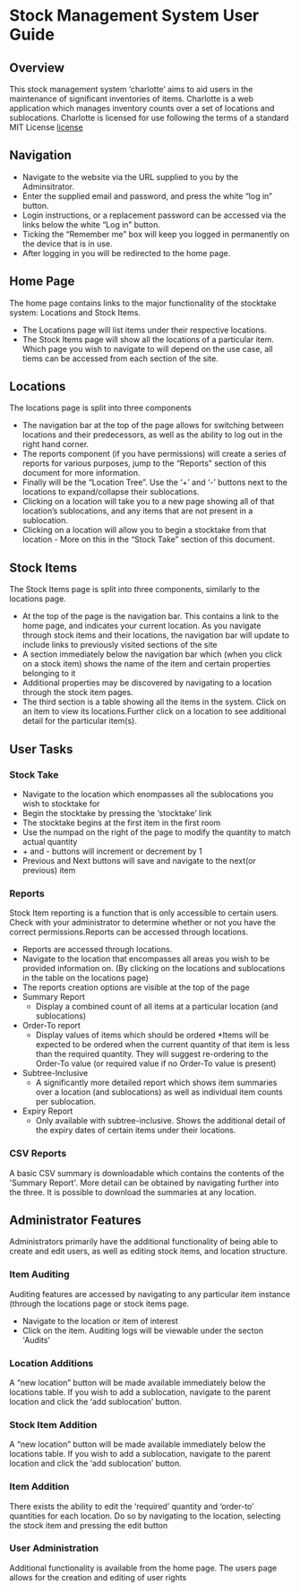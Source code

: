 # Stock Management System User Guide

## Overview
This stock management system ‘charlotte’ aims to aid users in the maintenance of significant inventories of items. Charlotte is a web application which manages inventory counts over a set of locations and sublocations. 
Charlotte is licensed for use following the terms of a standard MIT License [license](LICENSE)

## Navigation
* Navigate to the website via the URL supplied to you by the Adminsitrator.
* Enter the supplied email and password, and press the white “log in” button.
* Login instructions, or a replacement password can be accessed via the links below the white “Log in” button.
* Ticking the “Remember me” box will keep you logged in permanently on the device that is in use.
* After logging in you will be redirected to the home page.

## Home Page
The home page contains links to the major functionality of the stocktake system: Locations and Stock Items. 
* The Locations page will list items under their respective locations.
* The Stock Items page will show all the locations of a particular item. 
Which page you wish to navigate to will depend on the use case, all tiems can be accessed from each section of the site.

## Locations
The locations page is split into three components
* The navigation bar at the top of the page allows for switching between locations and their predecessors, as well as the ability to log out in the right hand corner.
* The reports component (if you have permissions) will create a series of reports for various purposes, jump to the “Reports” section of this document for more information.
* Finally will be the “Location Tree”. Use the ‘+’ and ‘-’ buttons next to the locations to expand/collapse their sublocations.
 * Clicking on a location will take you to a new page showing all of that location’s sublocations, and any items that are not present in a sublocation. 
 * Clicking on a location will allow you to begin a stocktake from that location - More on this in the “Stock Take” section of this document. 
 
## Stock Items
The Stock Items page is split into three components, similarly to the locations page. 
* At the top of the page is the navigation bar. This contains a link to the home page, and indicates your current location. As you navigate through stock items and their locations, the navigation bar will update to include links to previously visited sections of the site
* A section immediately below the navigation bar which (when you click on a stock item) shows the name of the item and certain properties belonging to it
 * Additional properties may be discovered by navigating to a location through the stock item pages. 
* The third section is a table showing all the items in the system. Click on an item to view its locations.Further click on a location to see additional detail for the particular item(s).

## User Tasks
### Stock Take
* Navigate to the location which enompasses all the sublocations you wish to stocktake for
* Begin the stocktake by pressing the ‘stocktake’ link
* The stocktake begins at the first item in the first room
* Use the numpad on the right of the page to modify the quantity to match actual quantity
* \+ and - buttons will increment or decrement by 1
* Previous and Next buttons will save and navigate to the next(or previous) item

### Reports
Stock Item reporting is a function that is only accessible to certain users. Check with your administrator to determine whether or not you have the correct permissions.Reports can be accessed through locations.
* Reports are accessed through locations. 
* Navigate to the location that encompasses all areas you wish to be provided information on. (By clicking on the locations and sublocations in the table on the locations page)
* The reports creation options are visible at the top of the page
* Summary Report
  * Display a combined count of all items at a particular location (and sublocations)
* Order-To report
  * Display values of items which should be ordered
    *Items will be expected to be ordered when the current quantity of that item is less than the required quantity. They will suggest re-ordering to the Order-To value (or required value if no Order-To value is present)
* Subtree-Inclusive
  * A significantly more detailed report which shows item summaries over a location (and sublocations) as well as individual item counts per sublocation. 
* Expiry Report
  * Only available with subtree-inclusive. Shows the additional detail of the expiry dates of certain items under their locations. 
  
### CSV Reports
A basic CSV summary is downloadable which contains the contents of the 'Summary Report'. More detail can be obtained by navigating further into the three. It is possible to download the summaries at any location.

## Administrator Features
Administrators primarily have the additional functionality of being able to create and edit users, as well as editing stock items, and location structure. 

### Item Auditing
Auditing features are accessed by navigating to any particular item instance (through the locations page or stock items page.
* Navigate to the location or item of interest
* Click on the item. Auditing logs will be viewable under the secton 'Audits'

### Location Additions
A “new location” button will be made available immediately below the locations table. If you wish to add a sublocation, navigate to the parent location and click the ‘add sublocation’ button.

### Stock Item Addition
A “new location” button will be made available immediately below the locations table. If you wish to add a sublocation, navigate to the parent location and click the ‘add sublocation’ button.

### Item Addition
There exists the ability to edit the ‘required’ quantity and ‘order-to’ quantities for each location. Do so by navigating to the location, selecting the stock item and pressing the edit button

### User Administration
Additional functionality is available from the home page. The users page allows for the creation and editing of user rights 

